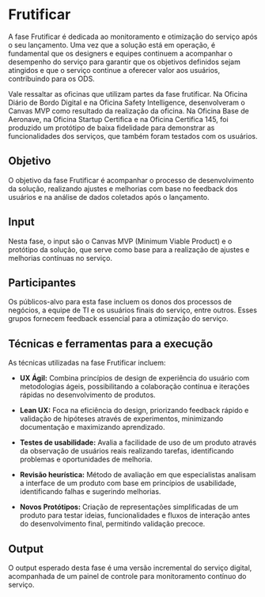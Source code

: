 # **Frutificar**

A fase Frutificar é dedicada ao monitoramento e otimização do serviço após o seu lançamento. Uma vez que a solução está em operação, é fundamental que os designers e equipes continuem a acompanhar o desempenho do serviço para garantir que os objetivos definidos sejam atingidos e que o serviço continue a oferecer valor aos usuários, contribuindo para os ODS.

Vale ressaltar as oficinas que utilizam partes da fase frutificar. Na Oficina Diário de Bordo Digital e na Oficina Safety Intelligence, desenvolveram o Canvas MVP como resultado da realização da oficina. Na Oficina Base de Aeronave, na Oficina Startup Certifica e na Oficina Certifica 145, foi produzido um protótipo de baixa fidelidade para demonstrar as funcionalidades dos serviços, que também foram testados com os usuários.

## **Objetivo**

O objetivo da fase Frutificar é acompanhar o processo de desenvolvimento da solução, realizando ajustes e melhorias com base no feedback dos usuários e na análise de dados coletados após o lançamento.

## **Input**

Nesta fase, o input são o Canvas MVP (Minimum Viable Product) e o protótipo da solução, que serve como base para a realização de ajustes e melhorias contínuas no serviço.

## **Participantes**

Os públicos-alvo para esta fase incluem os donos dos processos de negócios, a equipe de TI e os usuários finais do serviço, entre outros. Esses grupos fornecem feedback essencial para a otimização do serviço.

## **Técnicas e ferramentas para a execução**

As técnicas utilizadas na fase Frutificar incluem:

- **UX Ágil:** Combina princípios de design de experiência do usuário com metodologias ágeis, possibilitando a colaboração contínua e iterações rápidas no desenvolvimento de produtos.

- **Lean UX:** Foca na eficiência do design, priorizando feedback rápido e validação de hipóteses através de experimentos, minimizando documentação e maximizando aprendizado.

- **Testes de usabilidade:** Avalia a facilidade de uso de um produto através da observação de usuários reais realizando tarefas, identificando problemas e oportunidades de melhoria.

- **Revisão heurística:** Método de avaliação em que especialistas analisam a interface de um produto com base em princípios de usabilidade, identificando falhas e sugerindo melhorias.

- **Novos Protótipos:** Criação de representações simplificadas de um produto para testar ideias, funcionalidades e fluxos de interação antes do desenvolvimento final, permitindo validação precoce.

## Output

O output esperado desta fase é uma versão incremental do serviço digital, acompanhada de um painel de controle para monitoramento contínuo do serviço.
